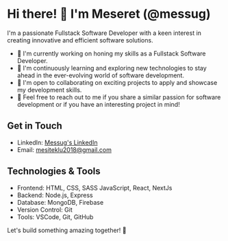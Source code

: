 # Hi there! 👋 I'm Meseret (@messug)

I'm a passionate Fullstack Software Developer with a keen interest in creating innovative and efficient software solutions.

- 🔭 I'm currently working on honing my skills as a Fullstack Software Developer.
- 🌱 I'm continuously learning and exploring new technologies to stay ahead in the ever-evolving world of software development.
- 👯 I'm open to collaborating on exciting projects to apply and showcase my development skills.
- 💬 Feel free to reach out to me if you share a similar passion for software development or if you have an interesting project in mind!

## Get in Touch
- LinkedIn: [Messug's LinkedIn](www.linkedin.com/in/meseret-gebrezgi-739663229)
- Email: [mesiteklu2018@gmail.com](mailto:messug@example.com)

## Technologies & Tools
- Frontend: HTML, CSS, SASS JavaScript, React, NextJs
- Backend: Node.js, Express
- Database: MongoDB, Firebase
- Version Control: Git
- Tools: VSCode, Git, GitHub

Let's build something amazing together! 🚀


<!---
messug/messug is a ✨ special ✨ repository because its `README.md` (this file) appears on your GitHub profile.
You can click the Preview link to take a look at your changes.
--->
